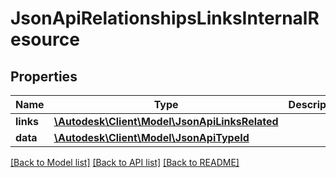 # JsonApiRelationshipsLinksInternalResource

## Properties
Name | Type | Description | Notes
------------ | ------------- | ------------- | -------------
**links** | [**\Autodesk\Client\Model\JsonApiLinksRelated**](JsonApiLinksRelated.md) |  | 
**data** | [**\Autodesk\Client\Model\JsonApiTypeId**](JsonApiTypeId.md) |  | 

[[Back to Model list]](../README.md#documentation-for-models) [[Back to API list]](../README.md#documentation-for-api-endpoints) [[Back to README]](../README.md)


